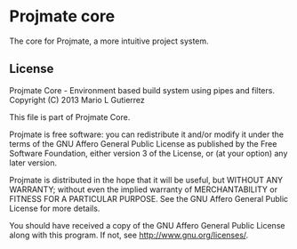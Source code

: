 # Projmate core

The core for Projmate, a more intuitive project system.


## License

Projmate Core - Environment based build system using pipes and filters.
Copyright (C) 2013  Mario L Gutierrez

This file is part of Projmate Core.

Projmate is free software: you can redistribute it and/or modify
it under the terms of the GNU Affero General Public License as published by
the Free Software Foundation, either version 3 of the License, or
(at your option) any later version.

Projmate is distributed in the hope that it will be useful,
but WITHOUT ANY WARRANTY; without even the implied warranty of
MERCHANTABILITY or FITNESS FOR A PARTICULAR PURPOSE.  See the
GNU Affero General Public License for more details.

You should have received a copy of the GNU Affero General Public License
along with this program. If not, see <http://www.gnu.org/licenses/>.

